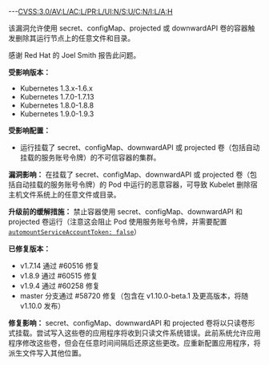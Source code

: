 ---[CVSS:3.0/AV:L/AC:L/PR:L/UI:N/S:U/C:N/I:L/A:H](https://www.first.org/cvss/calculator/3.0#CVSS:3.0/AV:L/AC:L/PR:L/UI:N/S:U/C:N/I:L/A:H)

该漏洞允许使用 secret、configMap、projected 或 downwardAPI 卷的容器触发删除其运行节点上的任意文件和目录。

感谢 Red Hat 的 Joel Smith 报告此问题。

**受影响版本：**
* Kubernetes 1.3.x-1.6.x
* Kubernetes 1.7.0-1.7.13
* Kubernetes 1.8.0-1.8.8
* Kubernetes 1.9.0-1.9.3

**受影响配置：**
* 运行挂载了 secret、configMap、downwardAPI 或 projected 卷（包括自动挂载的服务账号令牌）的不可信容器的集群。

**漏洞影响：**
在挂载了 secret、configMap、downwardAPI 或 projected 卷（包括自动挂载的服务账号令牌）的 Pod 中运行的恶意容器，可导致 Kubelet 删除宿主机文件系统上的任意文件或目录。

**升级前的缓解措施：**
禁止容器使用 secret、configMap、downwardAPI 和 projected 卷运行（注意这会阻止 Pod 使用服务账号令牌，并需要配置 [`automountServiceAccountToken: false`](https://kubernetes.io/docs/tasks/configure-pod-container/configure-service-account/#use-the-default-service-account-to-access-the-api-server)）

**已修复版本：**
* v1.7.14 通过 #60516 修复
* v1.8.9 通过 #60515 修复
* v1.9.4 通过 #60258 修复
* master 分支通过 #58720 修复（包含在 v1.10.0-beta.1 及更高版本，将随 v1.10.0 发布）

**修复影响：**
secret、configMap、downwardAPI 和 projected 卷将以只读卷形式挂载。尝试写入这些卷的应用程序将收到只读文件系统错误。此前系统允许应用程序修改这些卷，但会在任意时间间隔后还原这些更改。应重新配置应用程序，将派生文件写入其他位置。
